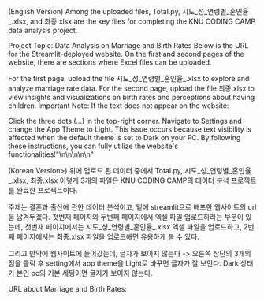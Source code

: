 (English Version)
Among the uploaded files, Total.py, 시도_성_연령별_혼인율_.xlsx, and 최종.xlsx are the key files for completing the KNU CODING CAMP data analysis project.

Project Topic: Data Analysis on Marriage and Birth Rates
Below is the URL for the Streamlit-deployed website. On the first and second pages of the website, there are sections where Excel files can be uploaded.

For the first page, upload the file 시도_성_연령별_혼인율_.xlsx to explore and analyze marriage rate data.
For the second page, upload the file 최종.xlsx to view insights and visualizations on birth rates and perceptions about having children.
Important Note:
If the text does not appear on the website:

Click the three dots (...) in the top-right corner.
Navigate to Settings and change the App Theme to Light.
This issue occurs because text visibility is affected when the default theme is set to Dark on your PC.
By following these instructions, you can fully utilize the website's functionalities!"\n\n\n\n\n"




(Korean Version>)
위에 업로드 된 데이터 중에서 Total.py, 시도_성_연령별_혼인율_.xlsx, 최종.xlsx 이렇게 3개의 파일은 KNU CODING CAMP의 데이터 분석 프로젝트를 완료한 프로젝트이다. 

주제는 결혼과 출산에 관한 데이터 분석이고, 밑에 streamlit으로 배포한 웹사이트의 url을 남겨두겠다. 첫번재 페이지와 두번째 페이지에서 엑셀 파일 업로드하라는 부분이 있는데, 첫번재 페이지에서는 시도_성_연령별_혼인율_.xlsx 엑셀 파일을 업로드하고, 2번째 페이지에서는 최종.xlsx 파일을 업로드해면 유용하게 볼 수 있다.

그리고 만약에 웹사이트에 들어갔는데, 글자가 보이지 않는다 -> 오른쪽 상단의 3개의 점을 클릭 후 setting에서 app theme을 Light로 바꾸면 글자가 잘 보인다. Dark 상태가 본인 pc의 기본 세팅이면 글자가 보이지 않는다.


URL about Marriage and Birth Rates: 
